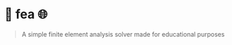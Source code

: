 # :bridge_at_night: fea :globe_with_meridians:

> A simple finite element analysis solver made for educational purposes
